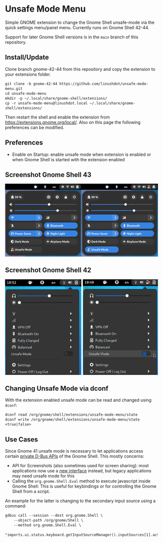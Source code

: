 # Unsafe Mode Menu

Simple GNOME extension to change the Gnome Shell unsafe-mode via the quick
settings menu/panel menu. Currently runs on Gnome Shell 42-44.

Support for later Gnome Shell versions is in the `main` branch of this
repository.

## Install/Update

Clone branch gnome-42-44 from this repository and copy the extension to your
extensions folder.

```
git clone -b gnome-42-44 https://github.com/linushdot/unsafe-mode-menu.git
cd unsafe-mode-menu
mkdir -p ~/.local/share/gnome-shell/extensions/
cp -r unsafe-mode-menu@linushdot.local ~/.local/share/gnome-shell/extensions/
```

Then restart the shell and enable the extension from https://extensions.gnome.org/local/.
Also on this page the following preferences can be modified.

## Preferences

- Enable on Startup: enable unsafe mode when extension is enabled or when
Gnome Shell is started with the extension enabled

## Screenshot Gnome Shell 43

![Screenshot Gnome Shell 43](screenshot43.png)

## Screenshot Gnome Shell 42

![Screenshot Gnome Shell 42](screenshot42.png)

## Changing Unsafe Mode via dconf

With the extension enabled unsafe mode can be read and changed using `dconf`:
```
dconf read /org/gnome/shell/extensions/unsafe-mode-menu/state
dconf write /org/gnome/shell/extensions/unsafe-mode-menu/state <true|false>
```

## Use Cases

Since Gnome 41 unsafe mode is necessary to let applications access certain
[private D-Bus APIs](https://gitlab.gnome.org/GNOME/gnome-shell/-/merge_requests/1970)
of the Gnome Shell. This mostly concerns:

- API for Screenshots (also sometimes used for screen sharing):
most applications now use a
[new interface](https://flatpak.github.io/xdg-desktop-portal/) instead, but
legacy applications may need unsafe mode for this
- Calling the `org.gnome.Shell.Eval` method to execute javascript inside
Gnome Shell: This is useful for keybindings or for controlling the Gnome
Shell from a script.

An example for the latter is changing to the secondary input source using a
command:

```
gdbus call --session --dest org.gnome.Shell \
    --object-path /org/gnome/Shell \
    --method org.gnome.Shell.Eval \
    "imports.ui.status.keyboard.getInputSourceManager().inputSources[1].activate()"
```
